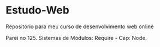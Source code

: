 # Estudo-Web
Repositório para meu curso de desenvolvimento web online

Parei no 125. Sistemas de Módulos: Require - Cap: Node.

